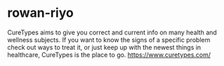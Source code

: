 # rowan-riyo
CureTypes aims to give you correct and current info on many health and wellness subjects. If you want to know the signs of a specific problem check out ways to treat it, or just keep up with the newest things in healthcare, CureTypes is the place to go.
https://www.curetypes.com/

